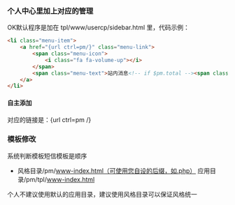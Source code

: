### 个人中心里加上对应的管理
OK默认程序是加在 tpl/www/usercp/sidebar.html 里，代码示例：
```html
<li class="menu-item">
	<a href="{url ctrl=pm/}" class="menu-link">
		<span class="menu-icon">
			<i class="fa fa-volume-up"></i>
		</span>
		<span class="menu-text">站内消息<!-- if $pm.total --><span class="text-danger">●</span><!-- /if --></span>
	</a>
</li>
```
#### 自主添加
对应的链接是：{url ctrl=pm /}

### 模板修改
系统判断模板短信模板是顺序
- 风格目录/pm/www-index.html（可使用您自设的后缀，如.php）
应用目录/pm/tpl/www-index.html

个人不建议使用默认的应用目录，建议使用风格目录可以保证风格统一